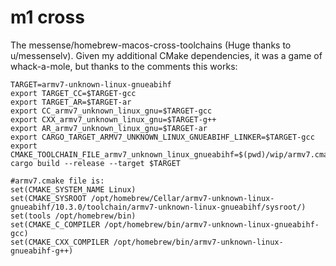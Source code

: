 # m1 cross

The messense/homebrew-macos-cross-toolchains (Huge thanks to u/messenselv). Given my additional CMake dependencies, it was a game of whack-a-mole, but thanks to the comments this works:

```
TARGET=armv7-unknown-linux-gnueabihf
export TARGET_CC=$TARGET-gcc
export TARGET_AR=$TARGET-ar
export CC_armv7_unknown_linux_gnu=$TARGET-gcc
export CXX_armv7_unknown_linux_gnu=$TARGET-g++
export AR_armv7_unknown_linux_gnu=$TARGET-ar
export CARGO_TARGET_ARMV7_UNKNOWN_LINUX_GNUEABIHF_LINKER=$TARGET-gcc
export CMAKE_TOOLCHAIN_FILE_armv7_unknown_linux_gnueabihf=$(pwd)/wip/armv7.cmake
cargo build --release --target $TARGET

#armv7.cmake file is:
set(CMAKE_SYSTEM_NAME Linux)
set(CMAKE_SYSROOT /opt/homebrew/Cellar/armv7-unknown-linux-gnueabihf/10.3.0/toolchain/armv7-unknown-linux-gnueabihf/sysroot/)
set(tools /opt/homebrew/bin)
set(CMAKE_C_COMPILER /opt/homebrew/bin/armv7-unknown-linux-gnueabihf-gcc)
set(CMAKE_CXX_COMPILER /opt/homebrew/bin/armv7-unknown-linux-gnueabihf-g++)
```